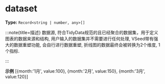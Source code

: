 # dataset

**Type:** `Record<string | number, any>[]`

:::note{title=描述}
数据源, 符合TidyData规范的且已经聚合的数据集，用于定义图表的数据来源和结构, 用户输入的数据集并不需要进行任何处理, VSeed带有强大的数据重塑功能, 会自行进行数据重塑, 折线图的数据最终会被转换为2个维度, 1个指标.

:::

**示例**
[{month:'1月', value:100}, {month:'2月', value:150}, {month:'3月', value:120}]



